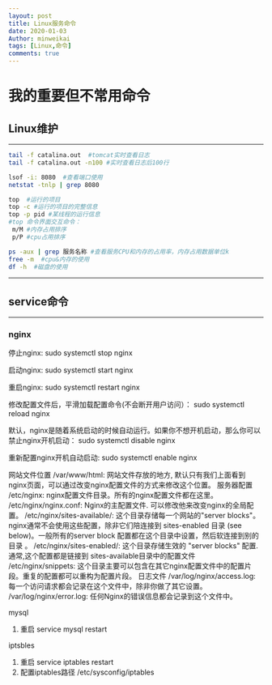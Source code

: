 ```yaml
---
layout: post
title: Linux服务命令
date: 2020-01-03
Author: minweikai
tags: [Linux,命令]
comments: true
---
```


# 我的重要但不常用命令

## Linux维护

------

```bash
tail -f catalina.out  #tomcat实时查看日志
tail -f catalina.out -n100 #实时查看日志后100行

lsof -i: 8080  #查看端口使用
netstat -tnlp | grep 8080

top  #运行的项目
top -c #运行的项目的完整信息
top -p pid #某线程的运行信息
#top 命令界面交互命令：
 m/M #内存占用排序
 p/P #cpu占用排序

ps -aux | grep 服务名称 #查看服务CPU和内存的占用率，内存占用数据单位k
free -m  #cpu&内存的使用
df -h  #磁盘的使用
```



------



## service命令

------

### nginx

停止nginx:
sudo systemctl stop nginx

启动nginx:
sudo systemctl start nginx

重启nginx:
sudo systemctl restart nginx

修改配置文件后，平滑加载配置命令(不会断开用户访问）：
sudo systemctl reload nginx

默认，nginx是随着系统启动的时候自动运行。如果你不想开机启动，那么你可以禁止nginx开机启动：
sudo systemctl disable nginx

重新配置nginx开机自动启动:
sudo systemctl enable nginx

网站文件位置
/var/www/html: 网站文件存放的地方, 默认只有我们上面看到nginx页面，可以通过改变nginx配置文件的方式来修改这个位置。
服务器配置
/etc/nginx: nginx配置文件目录。所有的nginx配置文件都在这里。
/etc/nginx/nginx.conf: Nginx的主配置文件. 可以修改他来改变nginx的全局配置。
/etc/nginx/sites-available/: 这个目录存储每一个网站的"server blocks"。nginx通常不会使用这些配置，除非它们陪连接到  sites-enabled 目录 (see below)。一般所有的server block 配置都在这个目录中设置，然后软连接到别的目录 。
/etc/nginx/sites-enabled/: 这个目录存储生效的 "server blocks" 配置. 通常,这个配置都是链接到 sites-available目录中的配置文件
/etc/nginx/snippets: 这个目录主要可以包含在其它nginx配置文件中的配置片段。重复的配置都可以重构为配置片段。
日志文件
/var/log/nginx/access.log: 每一个访问请求都会记录在这个文件中，除非你做了其它设置。
/var/log/nginx/error.log: 任何Nginx的错误信息都会记录到这个文件中。

mysql

1. 重启 service mysql restart

iptsbles

1. 重启 service iptables restart
2. 配置iptables路径  /etc/sysconfig/iptables